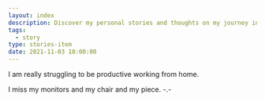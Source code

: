 ```yaml
---
layout: index
description: Discover my personal stories and thoughts on my journey in the web development world. Here is some random thought about productivity at home.
tags:
  - story
type: stories-item
date: 2021-11-03 10:00:00
---
```


I am really struggling to be productive working from home.

I miss my monitors and my chair and my piece. -.-
